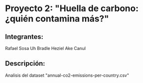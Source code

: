 # Proyecto 2: "Huella de carbono: ¿quién contamina más?"

## Integrantes:
Rafael Sosa Uh
Bradle Heziel Ake Canul

## Descripción:

Analisis del dataset "annual-co2-emissions-per-country.csv"
